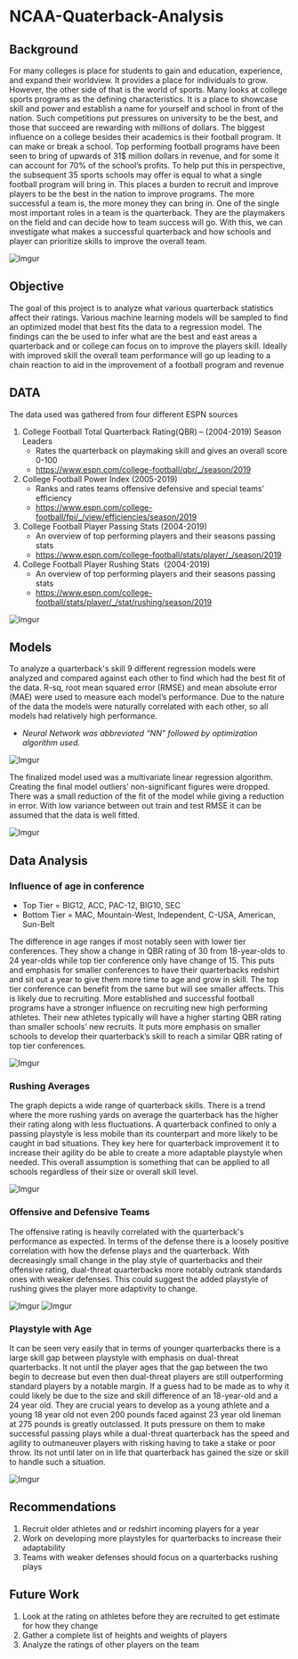 # NCAA-Quaterback-Analysis
## Background
For many colleges is place for students to gain and education, experience, and expand their worldview. It provides a place for individuals to grow. However, the other side of that is the world of sports. Many looks at college sports programs as the defining characteristics. It is a place to showcase skill and power and establish a name for yourself and school in front of the nation. Such competitions put pressures on university to be the best, and those that succeed are rewarding with millions of dollars. The biggest influence on a college besides their academics is their football program. It can make or break a school. Top performing football programs have been seen to bring of upwards of 31$ million dollars in revenue, and for some it can account for 70% of the school’s profits. To help put this in perspective, the subsequent 35 sports schools may offer is equal to what a single football program will bring in. This places a burden to recruit and improve players to be the best in the nation to improve programs. The more successful a team is, the more money they can bring in. One of the single most important roles in a team is the quarterback. They are the playmakers on the field and can decide how to team success will go. With this, we can investigate what makes a successful quarterback and how schools and player can prioritize skills to improve the overall team.

![Imgur](https://i.imgur.com/nbgPMXS.png)

## Objective 
The goal of this project is to analyze what various quarterback statistics affect their ratings. Various machine learning models will be sampled to find an optimized model that best fits the data to a regression model. The findings can the be used to infer what are the best and east areas a quarterback and or college can focus on to improve the players skill. Ideally with improved skill the overall team performance will go up leading to a chain reaction to aid in the improvement of a football program and revenue

## DATA
The data used was gathered from four different ESPN sources
1. College Football Total Quarterback Rating(QBR) – (2004-2019) Season Leaders
    * Rates the quarterback on playmaking skill and gives an overall score 0-100
    * https://www.espn.com/college-football/qbr/_/season/2019
2. College Football Power Index (2005-2019)
    * Ranks and rates teams offensive defensive and special teams’ efficiency 
    * https://www.espn.com/college-football/fpi/_/view/efficiencies/season/2019
3. College Football Player Passing Stats (2004-2019)
    * An overview of top performing players and their seasons passing stats
    * https://www.espn.com/college-football/stats/player/_/season/2019
4. College Football Player Rushing Stats  (2004-2019)
    * An overview of top performing players and their seasons passing stats
    * https://www.espn.com/college-football/stats/player/_/stat/rushing/season/2019
    
![Imgur](https://i.imgur.com/C2yAze4.png)

## Models
To analyze a quarterback's skill 9 different regression models were analyzed and compared against each other to find which had the best fit of the data. R-sq, root mean squared error (RMSE) and mean absolute error (MAE) were used to measure each model’s performance. Due to the nature of the data the models were naturally correlated with each other, so all models had relatively high performance. 
* _Neural Network was abbreviated “NN” followed by optimization algorithm used._

![Imgur](https://i.imgur.com/lslgxtM.png)

The finalized model used was a multivariate linear regression algorithm. Creating the final model outliers’ non-significant figures were dropped. There was a small reduction of the fit of the model while giving a reduction in error. With low variance between out train and test RMSE it can be assumed that the data is well fitted.

![Imgur](https://i.imgur.com/i6S8iMw.png)

## Data Analysis
### Influence of age in conference 

* Top Tier = BIG12, ACC, PAC-12, BIG10, SEC
* Bottom Tier = MAC, Mountain-West, Independent, C-USA, American, Sun-Belt

The difference in age ranges if most notably seen with lower tier conferences. They show a change in QBR rating of 30 from 18-year-olds to 24 year-olds while top tier conference only have change of 15. This puts and emphasis for smaller conferences to have their quarterbacks redshirt and sit out a year to give them more time to age and grow in skill. The top tier conference can benefit from the same but will see smaller affects. This is likely due to recruiting. More established and successful football programs have a stronger influence on recruiting new high performing athletes. Their new athletes typically will have a higher starting QBR rating than smaller schools’ new recruits. It puts more emphasis on smaller schools to develop their quarterback’s skill to reach a similar QBR rating of top tier conferences.

![Imgur](https://i.imgur.com/c2KYqaR.png)

### Rushing Averages
The graph depicts a wide range of quarterback skills. There is a trend where the more rushing yards on average the quarterback has the higher their rating along with less fluctuations. A quarterback confined to only a passing playstyle is less mobile than its counterpart and more likely to be caught in bad situations. They key here for quarterback improvement it to increase their agility do be able to create a more adaptable playstyle when needed. This overall assumption is something that can be applied to all schools regardless of their size or overall skill level.

![Imgur](https://i.imgur.com/WRkAniC.png)

### Offensive and Defensive Teams
The offensive rating is heavily correlated with the quarterback's performance as expected. In terms of the defense there is a loosely positive correlation with how the defense plays and the quarterback. With decreasingly small change in the play style of quarterbacks and their offensive rating, dual-threat quarterbacks more notably outrank standards ones with weaker defenses. This could suggest the added playstyle of rushing gives the player more adaptivity to change.

![Imgur](https://i.imgur.com/ORUCo77.png) ![Imgur](https://i.imgur.com/KEQWMO0.png)

### Playstyle with Age
It can be seen very easily that in terms of younger quarterbacks there is a large skill gap between playstyle with emphasis on dual-threat quarterbacks. It not until the player ages that the gap between the two begin to decrease but even then dual-threat players are still outperforming standard players by a notable margin. If a guess had to be made as to why it could likely be due to the size and skill difference of an 18-year-old and a 24 year old. They are crucial years to develop as a young athlete and a young 18 year old not even 200 pounds faced against 23 year old lineman at 275 pounds is greatly outclassed. It puts pressure on them to make successful passing plays while a dual-threat quarterback has the speed and agility to outmaneuver players with risking having to take a stake or poor throw. Its not until later on in life that quarterback has gained the size or skill to handle such a situation.

![Imgur](https://i.imgur.com/gyYCohi.png)

## Recommendations
1. Recruit older athletes and or redshirt incoming players for a year
2. Work on developing more playstyles for quarterbacks to increase their adaptability
3. Teams with weaker defenses should focus on a quarterbacks rushing plays

## Future Work
1. Look at the rating on athletes before they are recruited to get estimate for how they change
2. Gather a complete list of heights and weights of players
3. Analyze the ratings of other players on the team 


 

